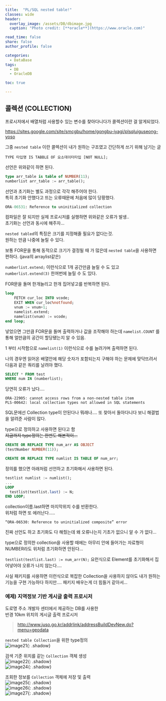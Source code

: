 ```yaml
---
title:  "PL/SQL nested table!"
classes: wide
header:
  overlay_image: /assets/DB/dbimage.jpg
  caption: "Photo credit: [**oracle**](https://www.oracle.com)"

read_time: false
share: false
author_profile: false

categories:
  - DataBase
tags:
  - DB
  - OracleDB

toc: true

---
```



## 콜렉션 (COLLECTION)

프로시저에서 배열처럼 사용할수 있는 변수를 찾아다니다가 콜렉션이란 걸 알게되었다.  

https://sites.google.com/site/smcgbu/home/gongbu-iyagi/plsqluiguseong-yoso

그중 `nested table` 이란 콜렉션이 내가 원하는 구조였고
간단하게 쓰기 위해 남기는 글

```
TYPE 타입명 IS TABBLE OF 요소데이터타입 [NOT NULL];
```

선언은 위와같이 하면 된다.


```sql
type arr_table is table of NUMBER(11);
numberlist arr_table := arr_table();
```
선언과 초기화는 별도 과정으로 각각 해주어야 한다.  
특히 초기화 안했다고 뜨는 오류때문에 처음에 많이 당황했다.  

```sql
ORA-06531: Reference to uninitialized collection
```
컴파일은 잘 되지만 실제 프로시저를 실행하면 위와같은 오류가 발생..  
초기화는 선언과 동시에 해주자...


`nested tabled`의 특징은 크기를 지정해줄 필요가 없다는것.  
원하는 만큼 나중에 늘릴 수 있다.

보통 FOR문을 통해 동적으로 크기가 결정될 때 가 많은데 `nested table`을 사용하면 편하다. (java의 arraylist같은)

`numberlist.extend;` 이런식으로 1개 공간만큼 늘릴 수 도 있고  
`numberlist.extend(3)` 한꺼번에 늘릴 수 도 있다.

FOR문을 돌며 한개늘리고 한개 집어넣고를 반복하면 된다.  

```sql
loop
    FETCH cur_loc INTO vcode;
    EXIT WHEN cur_loc%notfound;
    vnum := vnum+1;
    namelist.extend;
    namelist(vnum) := vcode;
end loop;
```

넣었으면 그만큼 FOR문을 돌며 출력하거나 값을 조작해야 하는데 `namelist.COUNT` 를 통해 얼만큼의 공간이 할당됐는지 알 수 있음.  

1 부터 시작함으로 `namelist(1)` 이런식으로 수를 늘려가며 출력하면 된다.  


나의 경우엔 읽어온 배열안에 해당 숫자가 포함되는지 구해야 하는 문제에 맞닥뜨려서 다음과 같은 쿼리를 날려야 했다.
```sql
SELECT * FROM test
WHERE num IN (numberlist);
```
당연히 오류가 났다....  
```
ORA-22905: cannot access rows from a non-nested table item
PLS-00642: local collection types not allowed in SQL statements
```
SQL문에선 Collection type이 안된다나 뭐래나....  또 찾아서 돌아다니다 보니 해결법을 알려준 사람이 많다.

type으로 정의하고 사용하면 된다고 함  
~~지금까지 type정의는 한번도 해본적이...~~  

```sql
CREATE OR REPLACE TYPE num_arr AS OBJECT
(testNumber NUMBER(11));

CREATE OR REPLACE TYPE numlist IS TABLE OF num_arr;
```

정의를 했으면 아래처럼 선언하고 초기화해서 사용하면 된다.

```sql
testlist numlist := numlist();
...
LOOP
  testlist(testlist.last) := N;
END LOOP;
```

collection이름.last하면 마지막위치 수를 반환한다.  
위처럼 하면 또 에러난다.....  
```
“ORA-06530: Reference to uninitialized composite” error
```

진짜 선언도 하고 초기화도 다 해줬는데 왜 오류나는지 기초가 없으니 알 수 가 없다...

type으로 정의한 collection을 사용할 때에는 아무리 안에 들어가는 자료형이 NUMBER라도 위처럼 초기화하면 안된다...

`testlist(testlist.last) := num_arr(N);` 요런식으로 Element를 초기화해서 집어넣어야 오류가 나지 않는다....

사실 패키지를 사용하면 이런식으로 복잡한 Collection을 사용하지 않아도 내가 원하는 기능을 구현 가능하다 하지만.... 패키지 배우는게 더 힘들거 같아서...

### 예제) 지역정보 기반 게시글 출력 프로시저


도로명 주소 개발자 센터에서 제공하는 DB를 사용한  
반경 10km 위치의 게시글 출력 프로시저  

> <a href="http://www.juso.go.kr/addrlink/addressBuildDevNew.do?menu=geodata">http://www.juso.go.kr/addrlink/addressBuildDevNew.do?menu=geodata</a>

`nested table Collection`을 위한 type정의    
![image21](/assets/project/dbproject/image21.png){: .shadow}  

검색 기준 위치를 같는 `Collection` 객체 생성  
![image22](/assets/project/dbproject/image22.png){: .shadow}  
![image24](/assets/project/dbproject/image24.png){: .shadow}  

조회한 정보를 `Collection` 객체에 저장 및 출력  
![image25](/assets/project/dbproject/image25.png){: .shadow}  
![image26](/assets/project/dbproject/image26.png){: .shadow}  
![image27](/assets/project/dbproject/image27.png){: .shadow}  



